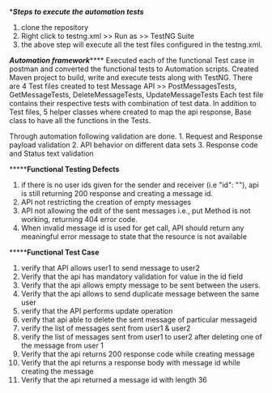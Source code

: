 
**********Steps to execute the automation tests*********
1. clone the repository
2. Right click to testng.xml >> Run as >> TestNG Suite
3. the above step will execute all the test files configured in the testng.xml.


*********Automation framework*************
Executed each of the functional Test case in postman and converted the functional tests to Automation scripts.
Created Maven project to build, write and execute tests along with TestNG.
There are 4 Test files created to test Message API >> PostMessagesTests, GetMessageTests, DeleteMessageTests, UpdateMessageTests 
Each test file contains their respective tests with combination of test data.
In addition to Test files, 5 helper classes where created to map the api response, Base class to have all the functions in the Tests.

Through automation following validation are done.
	1. Request and Response payload validation
	2. API behavior on different data sets
	3. Response code and Status text validation
	

***********Functional Testing Defects******
1. if there is no user ids given for the sender and receiver (i.e "id": ""), api is still returning 200 response and creating a message id.
2. API not restricting the creation of empty messages
3. API not allowing the edit of the sent messages i.e., put Method is not working, returning 404 error code.
4. When invalid message id is used for get call, API should return any meaningful error message to state that the resource is not available


***********Functional Test Case******
1. verify that API allows user1 to send message to user2 
2. Verify that the api has mandatory validation for value in the id field 
3. Verify that the api allows empty message to be sent between the users. 
4. Verify that the api allows to send duplicate message between the same user
5. verify that the API performs update operation
6. verify that api able to delete the sent message of particular messageid 
7. verify the list of messages sent from user1 & user2 
8. verify the list of messages sent from user1 to user2 after deleting one of the message from user 1
9. Verify that the api returns 200 response code while creating message
10. Verify that the api returns a response body with message id while creating the message
11. Verify that the api returned a message id with length 36